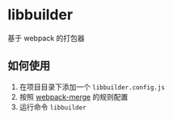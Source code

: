 # libbuilder
基于 webpack 的打包器

## 如何使用
1. 在项目目录下添加一个 `libbuilder.config.js`
2. 按照 [webpack-merge](https://github.com/survivejs/webpack-merge) 的规则配置
3. 运行命令 `libbuilder`